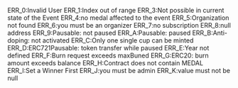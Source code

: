 ERR_0:Invalid User
ERR_1:Index out of range
ERR_3:Not possible in current state of the Event
ERR_4:no medal affected to the event
ERR_5:Organization not found
ERR_6:you must be an organizer
ERR_7:no subscription
ERR_8:null address
ERR_9:Pausable: not paused
ERR_A:Pausable: paused
ERR_B:Anti-doping: not activated
ERR_C:Only one single cup can be minted
ERR_D:ERC721Pausable: token transfer while paused
ERR_E:Year not defined
ERR_F:Burn request exceeds maxBuned
ERR_G:ERC20: burn amount exceeds balance
ERR_H:Contract does not contain MEDAL
ERR_I:Set a Winner First
ERR_J:you must be admin
ERR_K:value must not be null
